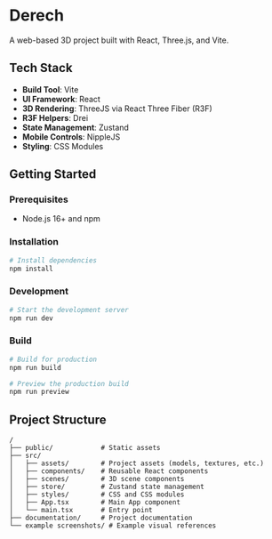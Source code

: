 # Derech

A web-based 3D project built with React, Three.js, and Vite.

## Tech Stack

- **Build Tool**: Vite
- **UI Framework**: React
- **3D Rendering**: ThreeJS via React Three Fiber (R3F)
- **R3F Helpers**: Drei
- **State Management**: Zustand
- **Mobile Controls**: NippleJS
- **Styling**: CSS Modules

## Getting Started

### Prerequisites

- Node.js 16+ and npm

### Installation

```bash
# Install dependencies
npm install
```

### Development

```bash
# Start the development server
npm run dev
```

### Build

```bash
# Build for production
npm run build

# Preview the production build
npm run preview
```

## Project Structure

```
/
├── public/            # Static assets
├── src/
│   ├── assets/        # Project assets (models, textures, etc.)
│   ├── components/    # Reusable React components
│   ├── scenes/        # 3D scene components
│   ├── store/         # Zustand state management
│   ├── styles/        # CSS and CSS modules
│   ├── App.tsx        # Main App component
│   └── main.tsx       # Entry point
├── documentation/     # Project documentation
└── example screenshots/ # Example visual references
```